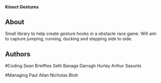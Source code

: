 #### Kinect Gestures

## About

Small library to help create gesture hooks in a obstacle race game. Will aim to capture jumping, running, ducking and stepping side to side.

## Authors

#Coding
Sean Brieffies
Seth Banaga
Darragh Hurley
Arthur Sasunts

#Managing
Paul Allan
Nicholas Blott
